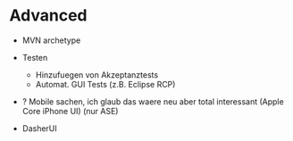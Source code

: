 # Advanced #
  * MVN archetype
  * Testen
    * Hinzufuegen von Akzeptanztests
    * Automat. GUI Tests (z.B. Eclipse RCP)
  * ? Mobile sachen, ich glaub das waere neu aber total interessant (Apple Core iPhone UI) (nur ASE)

  * DasherUI